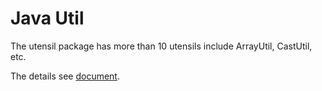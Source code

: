 # Java Util

The utensil package has more than 10 utensils include ArrayUtil, CastUtil, etc.


The details see [document](http://39.108.120.8:8080/).
